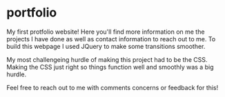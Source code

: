 # portfolio

My first protfolio website! Here you'll find more information on me the projects I have done as well as contact information to reach out to me. To build this webpage I used JQuery to make some transitions smoother. 

My most challengeing hurdle of making this project had to be the CSS. Making the CSS just right so things function well and smoothly was a big hurdle.

Feel free to reach out to me with comments concerns or feedback for this!
